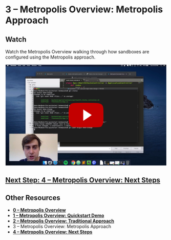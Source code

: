 # 3 – Metropolis Overview: Metropolis Approach

## Watch

Watch the Metropolis Overview walking through how sandboxes are configured using the Metropolis approach.

[![3 – Metropolis Overview: Metropolis Approach](overview-3.png)](https://youtu.be/5ln2naCgDas)

## [Next Step: 4 – Metropolis Overview: Next Steps](/overview/4.md)

## Other Resources

* **[0 – Metropolis Overview](/overview/README.md)**
* **[1 – Metropolis Overview: Quickstart Demo](/overview/1.md)**
* **[2 – Metropolis Overview: Traditional Approach](/overview/2.md)**
* 3 – Metropolis Overview: Metropolis Approach
* **[4 – Metropolis Overview: Next Steps](/overview/4.md)**
